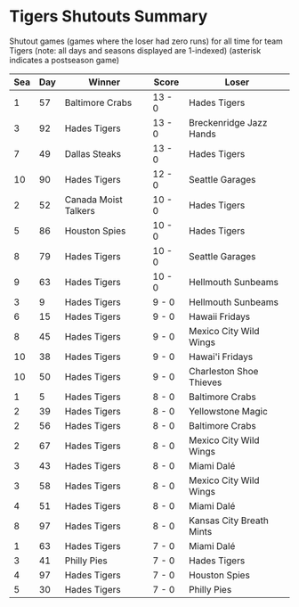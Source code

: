 # Tigers Shutouts Summary



Shutout games (games where the loser had zero runs) for all time for team Tigers (note: all days and seasons displayed are 1-indexed) (asterisk indicates a postseason game)


| Sea | Day | Winner | Score | Loser | 
| ------ |------ |------ |------ |------ |
| 1 | 57 | Baltimore Crabs | 13 - 0 | Hades Tigers | 
| 3 | 92 | Hades Tigers | 13 - 0 | Breckenridge Jazz Hands | 
| 7 | 49 | Dallas Steaks | 13 - 0 | Hades Tigers | 
| 10 | 90 | Hades Tigers | 12 - 0 | Seattle Garages | 
| 2 | 52 | Canada Moist Talkers | 10 - 0 | Hades Tigers | 
| 5 | 86 | Houston Spies | 10 - 0 | Hades Tigers | 
| 8 | 79 | Hades Tigers | 10 - 0 | Seattle Garages | 
| 9 | 63 | Hades Tigers | 10 - 0 | Hellmouth Sunbeams | 
| 3 | 9 | Hades Tigers | 9 - 0 | Hellmouth Sunbeams | 
| 6 | 15 | Hades Tigers | 9 - 0 | Hawaii Fridays | 
| 8 | 45 | Hades Tigers | 9 - 0 | Mexico City Wild Wings | 
| 10 | 38 | Hades Tigers | 9 - 0 | Hawai'i Fridays | 
| 10 | 50 | Hades Tigers | 9 - 0 | Charleston Shoe Thieves | 
| 1 | 5 | Hades Tigers | 8 - 0 | Baltimore Crabs | 
| 2 | 39 | Hades Tigers | 8 - 0 | Yellowstone Magic | 
| 2 | 56 | Hades Tigers | 8 - 0 | Baltimore Crabs | 
| 2 | 67 | Hades Tigers | 8 - 0 | Mexico City Wild Wings | 
| 3 | 43 | Hades Tigers | 8 - 0 | Miami Dalé | 
| 3 | 58 | Hades Tigers | 8 - 0 | Mexico City Wild Wings | 
| 4 | 51 | Hades Tigers | 8 - 0 | Miami Dalé | 
| 8 | 97 | Hades Tigers | 8 - 0 | Kansas City Breath Mints | 
| 1 | 63 | Hades Tigers | 7 - 0 | Miami Dalé | 
| 3 | 41 | Philly Pies | 7 - 0 | Hades Tigers | 
| 4 | 97 | Hades Tigers | 7 - 0 | Houston Spies | 
| 5 | 30 | Hades Tigers | 7 - 0 | Philly Pies | 


